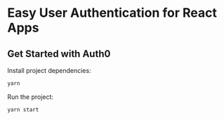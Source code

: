 # Easy User Authentication for React Apps

## Get Started with Auth0

Install project dependencies:

```bash
yarn
```

Run the project:

```bash
yarn start
```
